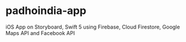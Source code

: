 # padhoindia-app
iOS App on Storyboard, Swift 5 using Firebase, Cloud Firestore, Google Maps API and Facebook API
